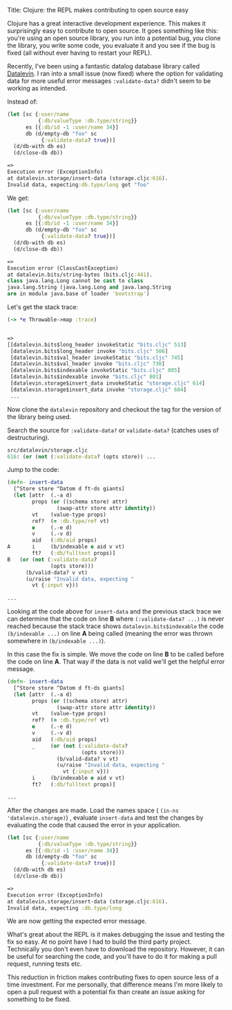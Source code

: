 Title: Clojure: the REPL makes contributing to open source easy

Clojure has a great interactive development experience. This makes it surprisingly easy to contribute to open source. It goes something like this: you're using an open source library, you run into a potential bug, you clone the library, you write some code, you evaluate it and you see if the bug is fixed (all without ever having to restart your REPL).

Recently, I've been using a fantastic datalog database library called [Datalevin](https://github.com/juji-io/datalevin). I ran into a small issue (now fixed) where the option for validating data for more useful error messages `:validate-data?` didn't seem to be working as intended.

Instead of:

```clojure
(let [sc {:user/name
          {:db/valueType :db.type/string}}
      es [{:db/id -1 :user/name 34}]
      db (d/empty-db "foo" sc
           {:validate-data? true})]
  (d/db-with db es)
  (d/close-db db))

=>
Execution error (ExceptionInfo) 
at datalevin.storage/insert-data (storage.cljc:616).
Invalid data, expecting:db.type/long got "foo"
```

We get:

```clojure
(let [sc {:user/name
          {:db/valueType :db.type/string}}
      es [{:db/id -1 :user/name 34}]
      db (d/empty-db "foo" sc
           {:validate-data? true})]
  (d/db-with db es)
  (d/close-db db))

=>
Execution error (ClassCastException) 
at datalevin.bits/string-bytes (bits.cljc:441).
class java.lang.Long cannot be cast to class 
java.lang.String (java.lang.Long and java.lang.String 
are in module java.base of loader 'bootstrap')
```

Let's get the stack trace:

```clojure
(-> *e Throwable->map :trace)


=>
[[datalevin.bits$long_header invokeStatic "bits.cljc" 513]
 [datalevin.bits$long_header invoke "bits.cljc" 506]
 [datalevin.bits$val_header invokeStatic "bits.cljc" 745]
 [datalevin.bits$val_header invoke "bits.cljc" 730]
 [datalevin.bits$indexable invokeStatic "bits.cljc" 805]
 [datalevin.bits$indexable invoke "bits.cljc" 801]
 [datalevin.storage$insert_data invokeStatic "storage.cljc" 614]
 [datalevin.storage$insert_data invoke "storage.cljc" 604]
 ...
```

Now clone the `datalevin` repository and checkout the tag for the version of the library being used.

Search the source for `:validate-data?` or `validate-data?` (catches uses of destructuring).

```clojure
src/datalevin/storage.cljc
616: (or (not (:validate-data? (opts store)) ...
```

Jump to the code:

```clojure
(defn- insert-data
  [^Store store ^Datom d ft-ds giants]
  (let [attr  (.-a d)
        props (or ((schema store) attr)
                (swap-attr store attr identity))
        vt    (value-type props)
        ref?  (= :db.type/ref vt)
        e     (.-e d)
        v     (.-v d)
        aid   (:db/aid props)
A       i     (b/indexable e aid v vt)
        ft?   (:db/fulltext props)]
B   (or (not (:validate-data?
              (opts store)))
      (b/valid-data? v vt)
      (u/raise "Invalid data, expecting "
        vt {:input v}))
        
...
```

Looking at the code above for `insert-data` and the previous stack trace we can determine that the code on line **B** where `(:validate-data? ...)` is never reached because the stack trace shows `datalevin.bits$indexable` the code `(b/indexable ...)` on line **A** being called (meaning the error was thrown somewhere in `(b/indexable ...)`).

In this case the fix is simple. We move the code on line **B** to be called before the code on line **A**. That way if the data is not valid we'll get the helpful error message.

```clojure
(defn- insert-data
  [^Store store ^Datom d ft-ds giants]
  (let [attr  (.-a d)
        props (or ((schema store) attr)
                (swap-attr store attr identity))
        vt    (value-type props)
        ref?  (= :db.type/ref vt)
        e     (.-e d)
        v     (.-v d)
        aid   (:db/aid props)
        _     (or (not (:validate-data?
                        (opts store)))
                (b/valid-data? v vt)
                (u/raise "Invalid data, expecting "
                  vt {:input v}))
        i     (b/indexable e aid v vt)
        ft?   (:db/fulltext props)]

...
```

After the changes are made. Load the names space ( `(in-ns 'datalevin.storage)`) , evaluate `insert-data` and test the changes by evaluating the code that caused the error in your application.

```clojure
(let [sc {:user/name
          {:db/valueType :db.type/string}}
      es [{:db/id -1 :user/name 34}]
      db (d/empty-db "foo" sc
           {:validate-data? true})]
  (d/db-with db es)
  (d/close-db db))

=>
Execution error (ExceptionInfo) 
at datalevin.storage/insert-data (storage.cljc:616).
Invalid data, expecting :db.type/long
```

We are now getting the expected error message.

What's great about the REPL is it makes debugging the issue and testing the fix so easy. At no point have I had to build the third party project. Technically you don't even have to download the repository. However, it can be useful for searching the code, and you'll have to do it for making a pull request, running tests etc.

This reduction in friction makes contributing fixes to open source less of a time investment. For me personally, that difference means I'm more likely to open a pull request with a potential fix than create an issue asking for something to be fixed.

